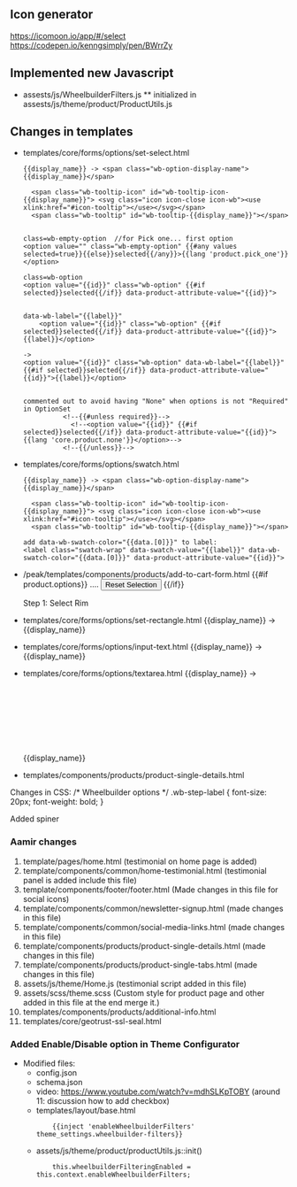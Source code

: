 ## Icon generator
https://icomoon.io/app/#/select
https://codepen.io/kenngsimply/pen/BWrrZy

## Implemented new Javascript
* assests/js/WheelbuilderFilters.js
    ** initialized in assests/js/theme/product/ProductUtils.js


## Changes in templates
* templates/core/forms/options/set-select.html
    ```
    {{display_name}} -> <span class="wb-option-display-name">{{display_name}}</span>
    
      <span class="wb-tooltip-icon" id="wb-tooltip-icon-{{display_name}}"> <svg class="icon icon-close icon-wb"><use xlink:href="#icon-tooltip"></use></svg></span>
      <span class="wb-tooltip" id="wb-tooltip-{{display_name}}"></span>
    
    
    class=wb-empty-option  //for Pick one... first option
    <option value="" class="wb-empty-option" {{#any values selected=true}}{{else}}selected{{/any}}>{{lang 'product.pick_one'}}</option>

    class=wb-option
    <option value="{{id}}" class="wb-option" {{#if selected}}selected{{/if}} data-product-attribute-value="{{id}}">


    data-wb-label="{{label}}"
        <option value="{{id}}" class="wb-option" {{#if selected}}selected{{/if}} data-product-attribute-value="{{id}}">{{label}}</option>

    ->
    <option value="{{id}}" class="wb-option" data-wb-label="{{label}}" {{#if selected}}selected{{/if}} data-product-attribute-value="{{id}}">{{label}}</option>


    commented out to avoid having "None" when options is not "Required" in OptionSet
              <!--{{#unless required}}-->
                <!--<option value="{{id}}" {{#if selected}}selected{{/if}} data-product-attribute-value="{{id}}">{{lang 'core.product.none'}}</option>-->
              <!--{{/unless}}-->

    ```
* templates/core/forms/options/swatch.html
    ```
    {{display_name}} -> <span class="wb-option-display-name">{{display_name}}</span>

      <span class="wb-tooltip-icon" id="wb-tooltip-icon-{{display_name}}"> <svg class="icon icon-close icon-wb"><use xlink:href="#icon-tooltip"></use></svg></span>
      <span class="wb-tooltip" id="wb-tooltip-{{display_name}}"></span>

    add data-wb-swatch-color="{{data.[0]}}" to label:
    <label class="swatch-wrap" data-swatch-value="{{label}}" data-wb-swatch-color="{{data.[0]}}" data-product-attribute-value="{{id}}">
    ```


*  /peak/templates/components/products/add-to-cart-form.html
    {{#if product.options}}
    ....
         <button type="button" class="button button-secondary button-wide wb-reset-button">Reset Selection</button>
    {{/if}}

    <div class="wb-step-label"> Step 1: Select Rim </div>

* templates/core/forms/options/set-rectangle.html
        {{display_name}} -> <span class="wb-option-display-name">{{display_name}}</span>

* templates/core/forms/options/input-text.html
        {{display_name}} -> <span class="wb-option-display-name">{{display_name}}</span>

* templates/core/forms/options/textarea.html
        {{display_name}} -> <span class="wb-option-display-name">{{display_name}}</span>
              <span class="wb-tooltip-icon" id="wb-tooltip-icon-{{display_name}}"> <svg class="icon icon-close icon-wb"><use xlink:href="#icon-tooltip"></use></svg></span>
              <span class="wb-tooltip" id="wb-tooltip-{{display_name}}"></span>

* templates/components/products/product-single-details.html
    <div id="wb-load-spinner"></div>


Changes in CSS:
/* Wheelbuilder options */
.wb-step-label {
  font-size: 20px;
  font-weight: bold;
}

Added spiner

### Aamir changes
1. template/pages/home.html (testimonial on home page is added)
2. template/components/common/home-testimonial.html (testimonial panel is added include this file)
3. template/components/footer/footer.html (Made changes in this file for social icons)
4. template/components/common/newsletter-signup.html (made changes in this file)
5. template/components/common/social-media-links.html (made changes in this file)
6. template/components/products/product-single-details.html (made changes in this file)
7. template/components/products/product-single-tabs.html (made changes in this file)
8. assets/js/theme/Home.js (testimonial script added in this file)
9. assets/scss/theme.scss (Custom style for product page and other added in this file at the end merge it.)
10. templates/components/products/additional-info.html
11. templates/core/geotrust-ssl-seal.html

### Added Enable/Disable option in Theme Configurator
* Modified files:
    * config.json
    * schema.json
    * video: https://www.youtube.com/watch?v=mdhSLKpTOBY  (around 11: discussion how to add checkbox)
    * templates/layout/base.html
        ```
            {{inject 'enableWheelbuilderFilters' theme_settings.wheelbuilder-filters}}
        ```
    * assets/js/theme/product/productUtils.js::init()
        ```
            this.wheelbuilderFilteringEnabled = this.context.enableWheelbuilderFilters;
        ```